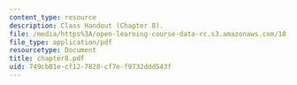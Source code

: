 ```yaml
---
content_type: resource
description: Class Handout (Chapter 8).
file: /media/https%3A/open-learning-course-data-rc.s3.amazonaws.com/18-996-random-matrix-theory-and-its-applications-spring-2004/749cb01ecf127828cf7ef9732ddd543f_chapter8.pdf
file_type: application/pdf
resourcetype: Document
title: chapter8.pdf
uid: 749cb01e-cf12-7828-cf7e-f9732ddd543f
---
```

